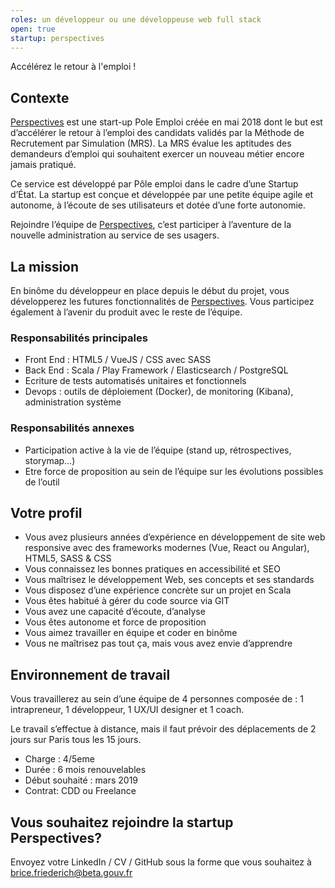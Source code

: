 ```yaml
---
roles: un développeur ou une développeuse web full stack
open: true
startup: perspectives
---
```


Accélérez le retour à l'emploi !

<!--more-->

## Contexte

[Perspectives](https://beta.gouv.fr/startups/perspectives.html) est une start-up Pole Emploi créée en mai 2018 dont le but est d’accélérer le retour à l’emploi des candidats validés par la Méthode de Recrutement par Simulation (MRS). La MRS évalue les aptitudes des demandeurs d’emploi qui souhaitent exercer un nouveau métier encore jamais pratiqué.

Ce service est développé par Pôle emploi dans le cadre d’une Startup d’État. La startup est conçue et développée par une petite équipe agile et autonome, à l’écoute de ses utilisateurs et dotée d’une forte autonomie.

Rejoindre l’équipe de [Perspectives](https://beta.gouv.fr/startups/perspectives.html), c’est participer à l’aventure de la nouvelle administration au service de ses usagers.


## La mission

En binôme du développeur en place depuis le début du projet, vous développerez les futures fonctionnalités de [Perspectives](https://beta.gouv.fr/startups/perspectives.html). Vous participez également à l’avenir du produit avec le reste de l’équipe.


### Responsabilités principales
- Front End : HTML5 / VueJS / CSS avec SASS
- Back End : Scala / Play Framework / Elasticsearch / PostgreSQL
- Ecriture de tests automatisés unitaires et fonctionnels
- Devops : outils de déploiement (Docker), de monitoring (Kibana), administration système


### Responsabilités annexes
- Participation active à la vie de l’équipe (stand up, rétrospectives, storymap…)
- Etre force de proposition au sein de l’équipe sur les évolutions possibles de l’outil


## Votre profil
- Vous avez plusieurs années d’expérience en développement de site web responsive avec des frameworks modernes (Vue, React ou Angular), HTML5, SASS & CSS
- Vous connaissez les bonnes pratiques en accessibilité et SEO
- Vous maîtrisez le développement Web, ses concepts et ses standards
- Vous disposez d’une expérience concrète sur un projet en Scala
- Vous êtes habitué à gérer du code source via GIT
- Vous avez une capacité d’écoute, d’analyse
- Vous êtes autonome et force de proposition
- Vous aimez travailler en équipe et coder en binôme
- Vous ne maîtrisez pas tout ça, mais vous avez envie d’apprendre


## Environnement de travail
Vous travaillerez au sein d’une équipe de 4 personnes composée de : 1 intrapreneur, 1 développeur, 1 UX/UI designer et 1 coach.

Le travail s’effectue à distance, mais il faut prévoir des déplacements de 2 jours sur Paris tous les 15 jours.

- Charge : 4/5eme
- Durée : 6 mois renouvelables
- Début souhaité : mars 2019
- Contrat: CDD ou Freelance


## Vous souhaitez rejoindre la startup Perspectives?
Envoyez votre LinkedIn / CV / GitHub sous la forme que vous souhaitez à [brice.friederich@beta.gouv.fr](mailto:brice.friederich@beta.gouv.fr)
